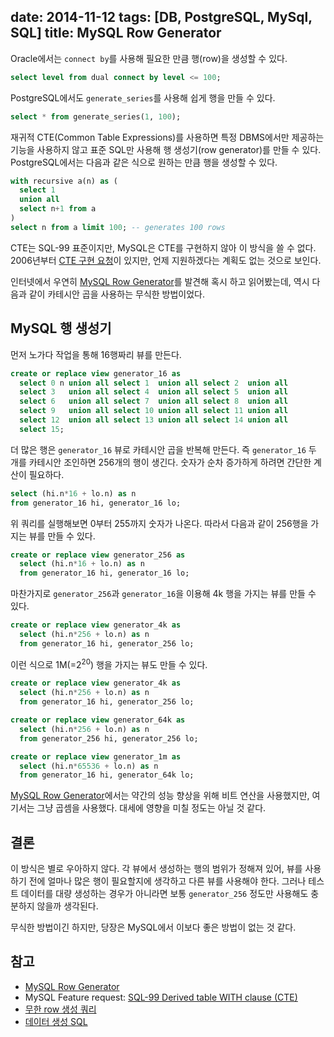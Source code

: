 date: 2014-11-12
tags: [DB, PostgreSQL, MySql, SQL]
title: MySQL Row Generator
---
Oracle에서는 `connect by`를 사용해 필요한 만큼 행(row)을 생성할 수 있다.

```sql
select level from dual connect by level <= 100;
```

PostgreSQL에서도 `generate_series`를 사용해 쉽게 행을 만들 수 있다.

```sql
select * from generate_series(1, 100);
```

재귀적 CTE(Common Table Expressions)를 사용하면 특정 DBMS에서만 제공하는 기능을 사용하지 않고 표준 SQL만 사용해 행 생성기(row generator)를 만들 수 있다. PostgreSQL에서는 다음과 같은 식으로 원하는 만큼 행을 생성할 수 있다.
<!--more-->

```sql
with recursive a(n) as (
  select 1
  union all
  select n+1 from a
)
select n from a limit 100; -- generates 100 rows
```

CTE는 SQL-99 표준이지만, MySQL은 CTE를 구현하지 않아 이 방식을 쓸 수 없다. 2006년부터 [CTE 구현 요청](http://bugs.mysql.com/bug.php?id=16244)이 있지만, 언제 지원하겠다는 계획도 없는 것으로 보인다.

인터넷에서 우연히 [MySQL Row Generator](http://use-the-index-luke.com/blog/2011-07-30/mysql-row-generator)를 발견해 혹시 하고 읽어봤는데, 역시 다음과 같이 카테시안 곱을 사용하는 무식한 방법이었다.

## MySQL 행 생성기
먼저 노가다 작업을 통해 16행짜리 뷰를 만든다.

```sql
create or replace view generator_16 as
  select 0 n union all select 1  union all select 2  union all
  select 3   union all select 4  union all select 5  union all
  select 6   union all select 7  union all select 8  union all
  select 9   union all select 10 union all select 11 union all
  select 12  union all select 13 union all select 14 union all
  select 15;
```

더 많은 행은 `generator_16` 뷰로 카테시안 곱을 반복해 만든다. 즉 `generator_16` 두 개를 카테시안 조인하면 256개의 행이 생긴다. 숫자가 순차 증가하게 하려면 간단한 계산이 필요하다.

```sql
select (hi.n*16 + lo.n) as n
from generator_16 hi, generator_16 lo;
```

위 쿼리를 실행해보면 0부터 255까지 숫자가 나온다. 따라서 다음과 같이 256행을 가지는 뷰를 만들 수 있다.

```sql
create or replace view generator_256 as
  select (hi.n*16 + lo.n) as n
  from generator_16 hi, generator_16 lo;
```

마찬가지로 `generator_256`과 `generator_16`을 이용해 4k 행을 가지는 뷰를 만들 수 있다.

```sql
create or replace view generator_4k as
  select (hi.n*256 + lo.n) as n
  from generator_16 hi, generator_256 lo;
```

이런 식으로 1M(=2<sup>20</sup>) 행을 가지는 뷰도 만들 수 있다.

```sql
create or replace view generator_4k as
  select (hi.n*256 + lo.n) as n
  from generator_16 hi, generator_256 lo;

create or replace view generator_64k as
  select (hi.n*256 + lo.n) as n
  from generator_256 hi, generator_256 lo;

create or replace view generator_1m as
  select (hi.n*65536 + lo.n) as n
  from generator_16 hi, generator_64k lo;
```

[MySQL Row Generator](http://use-the-index-luke.com/blog/2011-07-30/mysql-row-generator)에서는 약간의 성능 향상을 위해 비트 연산을 사용했지만, 여기서는 그냥 곱셈을 사용했다. 대세에 영향을 미칠 정도는 아닐 것 같다.

## 결론
이 방식은 별로 우아하지 않다. 각 뷰에서 생성하는 행의 범위가 정해져 있어, 뷰를 사용하기 전에 얼마나 많은 행이 필요할지에 생각하고 다른 뷰를 사용해야 한다. 그러나 테스트 데이터를 대량 생성하는 경우가 아니라면 보통 `generator_256` 정도만 사용해도 충분하지 않을까 생각된다.

무식한 방법이긴 하지만, 당장은 MySQL에서 이보다 좋은 방법이 없는 것 같다.

## 참고
* [MySQL Row Generator](http://use-the-index-luke.com/blog/2011-07-30/mysql-row-generator)
* MySQL Feature request: [SQL-99 Derived table WITH clause (CTE)](http://bugs.mysql.com/bug.php?id=16244)
* [무한 row 생성 쿼리](/2008/row-generator/)
* [데이터 생성 SQL](/2009/data-generator/)
